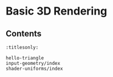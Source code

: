 Basic 3D Rendering
==================

Contents
--------

```{toctree}
:titlesonly:

hello-triangle
input-geometry/index
shader-uniforms/index
```

